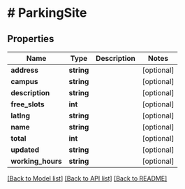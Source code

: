 # # ParkingSite

## Properties

Name | Type | Description | Notes
------------ | ------------- | ------------- | -------------
**address** | **string** |  | [optional]
**campus** | **string** |  | [optional]
**description** | **string** |  | [optional]
**free_slots** | **int** |  | [optional]
**latlng** | **string** |  | [optional]
**name** | **string** |  | [optional]
**total** | **int** |  | [optional]
**updated** | **string** |  | [optional]
**working_hours** | **string** |  | [optional]

[[Back to Model list]](../../README.md#models) [[Back to API list]](../../README.md#endpoints) [[Back to README]](../../README.md)
